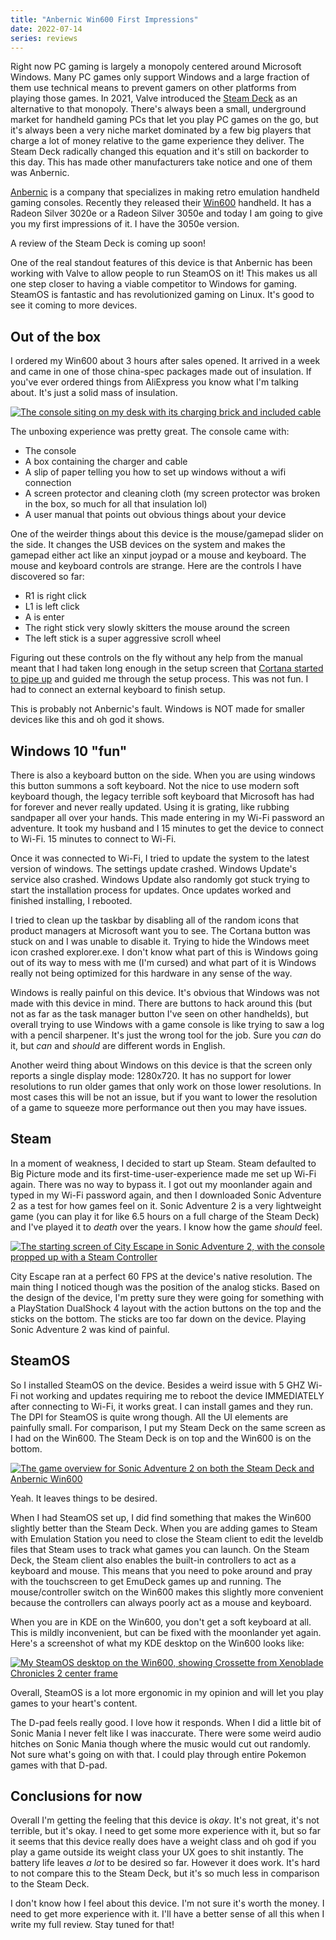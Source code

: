 ```yaml
---
title: "Anbernic Win600 First Impressions"
date: 2022-07-14
series: reviews
---
```


Right now PC gaming is largely a monopoly centered around Microsoft Windows.
Many PC games only support Windows and a large fraction of them use technical
means to prevent gamers on other platforms from playing those games. In 2021,
Valve introduced the [Steam Deck](https://www.steamdeck.com/en/) as an
alternative to that monopoly. There's always been a small, underground market
for handheld gaming PCs that let you play PC games on the go, but it's always
been a very niche market dominated by a few big players that charge a lot of
money relative to the game experience they deliver. The Steam Deck radically
changed this equation and it's still on backorder to this day. This has made
other manufacturers take notice and one of them was Anbernic.

[Anbernic](https://anbernic.com/) is a company that specializes in making retro
emulation handheld gaming consoles. Recently they released their
[Win600](https://anbernic.com/products/new-anbernic-win600) handheld. It has a
Radeon Silver 3020e or a Radeon Silver 3050e and today I am going to give you my
first impressions of it. I have the 3050e version.

<xeblog-conv name="Mara" mood="happy">A review of the Steam Deck is coming up
soon!</xeblog-conv>

One of the real standout features of this device is that Anbernic has been
working with Valve to allow people to run SteamOS on it! This makes us all one
step closer to having a viable competitor to Windows for gaming. SteamOS is
fantastic and has revolutionized gaming on Linux. It's good to see it coming to
more devices.

## Out of the box

I ordered my Win600 about 3 hours after sales opened. It arrived in a week and
came in one of those china-spec packages made out of insulation. If you've ever
ordered things from AliExpress you know what I'm talking about. It's just a
solid mass of insulation.

[![The console siting on my desk with its charging brick and included cable](https://cdn.xeiaso.net/file/christine-static/img/FXozAEjUsAQEg9d-smol.jpeg)](https://cdn.xeiaso.net/file/christine-static/img/FXozAEjUsAQEg9d.jpeg)

The unboxing experience was pretty great. The console came with:

* The console
* A box containing the charger and cable
* A slip of paper telling you how to set up windows without a wifi connection
* A screen protector and cleaning cloth (my screen protector was broken in the
  box, so much for all that insulation lol)
* A user manual that points out obvious things about your device

One of the weirder things about this device is the mouse/gamepad slider on the
side. It changes the USB devices on the system and makes the gamepad either act
like an xinput joypad or a mouse and keyboard. The mouse and keyboard controls
are strange. Here are the controls I have discovered so far:

* R1 is right click
* L1 is left click
* A is enter
* The right stick very slowly skitters the mouse around the screen
* The left stick is a super aggressive scroll wheel

Figuring out these controls on the fly without any help from the manual meant
that I had taken long enough in the setup screen that [Cortana started to pipe
up](https://youtu.be/yn6bSm9HXFg) and guided me through the setup process. This
was not fun. I had to connect an external keyboard to finish setup.

<xeblog-conv name="Cadey" mood="coffee">This is probably not Anbernic's fault.
Windows is NOT made for smaller devices like this and oh god it
shows.</xeblog-conv>

## Windows 10 "fun"

There is also a keyboard button on the side. When you are using windows this
button summons a soft keyboard. Not the nice to use modern soft keyboard though,
the legacy terrible soft keyboard that Microsoft has had for forever and never
really updated. Using it is grating, like rubbing sandpaper all over your hands.
This made entering in my Wi-Fi password an adventure. It took my husband and I
15 minutes to get the device to connect to Wi-Fi. 15 minutes to connect to
Wi-Fi.

Once it was connected to Wi-Fi, I tried to update the system to the latest
version of windows. The settings update crashed. Windows Update's service also
crashed. Windows Update also randomly got stuck trying to start the installation
process for updates. Once updates worked and finished installing, I rebooted.

I tried to clean up the taskbar by disabling all of the random icons that
product managers at Microsoft want you to see. The Cortana button was stuck on
and I was unable to disable it. Trying to hide the Windows meet icon crashed
explorer.exe. I don't know what part of this is Windows going out of its way to
mess with me (I'm cursed) and what part of it is Windows really not being
optimized for this hardware in any sense of the way.

Windows is really painful on this device. It's obvious that Windows was not made
with this device in mind. There are buttons to hack around this (but not as far
as the task manager button I've seen on other handhelds), but overall trying to
use Windows with a game console is like trying to saw a log with a pencil
sharpener. It's just the wrong tool for the job. Sure you _can_ do it, but _can_
and _should_ are different words in English.

Another weird thing about Windows on this device is that the screen only reports
a single display mode: 1280x720. It has no support for lower resolutions to run
older games that only work on those lower resolutions. In most cases this will
be not an issue, but if you want to lower the resolution of a game to squeeze
more performance out then you may have issues.

## Steam

In a moment of weakness, I decided to start up Steam. Steam defaulted to Big
Picture mode and its first-time-user-experience made me set up Wi-Fi again.
There was no way to bypass it. I got out my moonlander again and typed in my
Wi-Fi password again, and then I downloaded Sonic Adventure 2 as a test for how
games feel on it. Sonic Adventure 2 is a very lightweight game (you can play it
for like 6.5 hours on a full charge of the Steam Deck) and I've played it to
_death_ over the years. I know how the game _should_ feel.

[![The starting screen of City Escape in Sonic Adventure 2, with the console propped up with a Steam Controller](https://cdn.xeiaso.net/file/christine-static/img/FXpIjhwUIAUEujg-smol.jpeg)](https://cdn.xeiaso.net/file/christine-static/img/FXpIjhwUIAUEujg.jpeg)

City Escape ran at a perfect 60 FPS at the device's native resolution. The main
thing I noticed though was the position of the analog sticks. Based on the
design of the device, I'm pretty sure they were going for something with a
PlayStation DualShock 4 layout with the action buttons on the top and the sticks
on the bottom. The sticks are too far down on the device. Playing Sonic
Adventure 2 was kind of painful.

## SteamOS

So I installed SteamOS on the device. Besides a weird issue with 5 GHZ Wi-Fi not
working and updates requiring me to reboot the device IMMEDIATELY after
connecting to Wi-Fi, it works great. I can install games and they run. The DPI
for SteamOS is quite wrong though. All the UI elements are painfully small. For
comparison, I put my Steam Deck on the same screen as I had on the Win600. The
Steam Deck is on top and the Win600 is on the bottom.

[![The game overview for Sonic Adventure 2 on both the Steam Deck and Anbernic Win600](https://f001.backblazeb2.com/file/christine-static/img/FXqSz_tVsAAU0wf-smol.jpeg)](https://f001.backblazeb2.com/file/christine-static/img/FXqSz_tVsAAU0wf.jpeg)

Yeah. It leaves things to be desired.

When I had SteamOS set up, I did find something that makes the Win600 slightly
better than the Steam Deck. When you are adding games to Steam with Emulation
Station you need to close the Steam client to edit the leveldb files that Steam
uses to track what games you can launch. On the Steam Deck, the Steam client
also enables the built-in controllers to act as a keyboard and mouse. This means
that you need to poke around and pray with the touchscreen to get EmuDeck games
up and running. The mouse/controller switch on the Win600 makes this slightly
more convenient because the controllers can always poorly act as a mouse and
keyboard.

When you are in KDE on the Win600, you don't get a soft keyboard at all. This is
mildly inconvenient, but can be fixed with the moonlander yet again. Here's a
screenshot of what my KDE desktop on the Win600 looks like:

[![My SteamOS desktop on the Win600, showing Crossette from Xenoblade Chronicles 2 center frame](https://f001.backblazeb2.com/file/christine-static/img/Screenshot_20220714_144655-smol.jpg)](https://f001.backblazeb2.com/file/christine-static/img/Screenshot_20220714_144655.png)

Overall, SteamOS is a lot more ergonomic in my opinion and will let you play
games to your heart's content.

The D-pad feels really good. I love how it responds. When I did a little bit of
Sonic Mania I never felt like I was inaccurate. There were some weird audio
hitches on Sonic Mania though where the music would cut out randomly. Not sure
what's going on with that. I could play through entire Pokemon games with that
D-pad.

## Conclusions for now

Overall I'm getting the feeling that this device is _okay_. It's not great, it's
not terrible, but it's okay. I need to get some more experience with it, but so
far it seems that this device really does have a weight class and oh god if you
play a game outside its weight class your UX goes to shit instantly. The battery
life leaves _a lot_ to be desired so far. However it does work. It's hard to not
compare this to the Steam Deck, but it's so much less in comparison to the Steam
Deck.

I don't know how I feel about this device. I'm not sure it's worth the money. I
need to get more experience with it. I'll have a better sense of all this when I
write my full review. Stay tuned for that!
